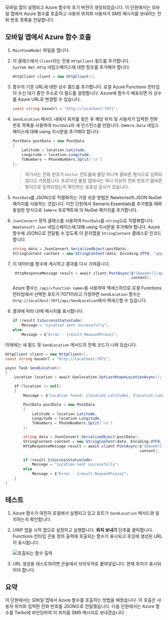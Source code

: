 모바일 앱이 실행되고 Azure 함수의 초기 버전이 생성되었습니다. 이 단원에서는 모바일 앱에서 Azure 함수를 호출하고 사용자 위치와 사용자가 SMS 메시지를 보내려는 전화 번호 목록을 전달합니다.

## <a name="calling-the-azure-function-from-the-mobile-app"></a>모바일 앱에서 Azure 함수 호출

1. `MainViewModel` 파일을 엽니다.

2. 이 클래스에서 `client`라는 전용 `HttpClient` 필드를 추가합니다. `System.Net.Http` 네임스페이스에 대한 참조를 추가해야 합니다.

    ```cs
    HttpClient client = new HttpClient();
    ```

3. 함수의 기준 URL에 대한 상수 필드를 추가합니다. 로컬 Azure Functions 런타임이 수신 대기 중인 주소로 이 필드를 설정합니다. Azure에 함수가 배포되면 이 상수를 Azure URL로 변경할 수 있습니다.

    ```cs
    const string baseUrl = "http://localhost:7071";
    ```

4. `SendLocation` 메서드 내에서 위치를 찾은 후 해당 위치 및 사용자가 입력한 전화 번호 목록을 사용하여 `PostData`의 새 인스턴스를 만듭니다. `ImHere.Data` 네임스페이스에 대해 using 지시문을 추가해야 합니다.

    ```cs
    PostData postData = new PostData
    {
        Latitude = location.Latitude,
        Longitude = location.Longitude,
        ToNumbers = PhoneNumbers.Split('\n')
    };
    ```

    > 여기서는 전화 번호가 `Editor` 컨트롤에 줄당 하나씩 올바른 형식으로 입력되었다고 가정합니다. 프로덕션 품질 앱에서는 하나 이상의 전화 번호가 올바른 형식으로 입력되었는지 확인하는 유효성 검사가 있습니다.

5. `PostData`를 JSON으로 직렬화하는 가장 쉬운 방법은 Newtonsoft.JSON NuGet 패키지를 사용하는 것입니다. 이전 단원에서 Xamarin.Essentials를 추가했을 때와 동일한 방식으로 `ImHere` 프로젝트에 이 NuGet 패키지를 추가합니다.

6. `JsonConvert` 정적 클래스를 사용하여 `PostData`를 `string`으로 직렬화합니다. `Newtonsoft.Json` 네임스페이스에 대해 using 지시문을 추가해야 합니다. Azure 함수에 JSON으로 전달될 수 있도록 이 문자열을 `StringContent` 클래스로 인코드합니다.

    ```cs
    string data = JsonConvert.SerializeObject(postData);
    StringContent content = new StringContent(data, Encoding.UTF8, "application/json");
    ```

7. 이 데이터를 함수에 게시하고 결과를 다시 가져옵니다.

   ```cs
    HttpResponseMessage result = await client.PostAsync($"{baseUrl}/api/SendLocation",
                                                        content);
   ```

   Azure 함수는 `/api/<function name>`을 사용하여 액세스하므로 로컬 Functions 런타임에서 선택한 포트가 7071이라고 가정하면 `SendLocation` 함수는 `http://localhost:7071/api/SendLocation`에서 액세스할 수 있습니다.

8. 결과에 따라 UI에 메시지를 표시합니다.

    ```cs
    if (result.IsSuccessStatusCode)
        Message = "Location sent successfully";
    else
        Message = $"Error - {result.ReasonPhrase}";
    ```

아래에는 새 필드 및 `SendLocation` 메서드의 전체 코드가 나와 있습니다.

```cs
HttpClient client = new HttpClient();
const string baseUrl = "http://localhost:7071";

async Task SendLocation()
{
    Location location = await Geolocation.GetLastKnownLocationAsync();

    if (location != null)
    {
        Message = $"Location found: {location.Latitude}, {location.Longitude}.";

        PostData postData = new PostData
        {
            Latitude = location.Latitude,
            Longitude = location.Longitude,
            ToNumbers = PhoneNumbers.Split('\n')
        };

        string data = JsonConvert.SerializeObject(postData);
        StringContent content = new StringContent(data, Encoding.UTF8, "application/json");
        HttpResponseMessage result = await client.PostAsync($"{baseUrl}/api/SendLocation",
                                                            content);

        if (result.IsSuccessStatusCode)
            Message = "Location sent successfully";
        else
            Message = $"Error - {result.ReasonPhrase}";
    }
}
```

## <a name="testing-it-out"></a>테스트

1. Azure 함수가 여전히 로컬에서 실행되고 있고 포트가 `SendLocation` 메서드와 일치하는지 확인합니다.

2. UWP 앱을 시작 앱으로 설정하고 실행합니다. **위치 보내기** 단추를 클릭합니다. Functions 런타임 콘솔 창의 출력에 호출되는 함수가 표시되고 로깅에 생성된 URL이 표시됩니다.

    ![호출되는 함수 출력](../media-drafts/6-function-called.png)

3. URL 생성을 테스트하려면 콘솔에서 브라우저로 붙여넣습니다. 현재 위치가 표시되어야 합니다.

## <a name="summary"></a>요약

이 단원에서는 모바일 앱에서 Azure 함수를 호출하는 방법을 배웠습니다. 이 호출은 사용자 위치와 입력한 전화 번호를 JSON으로 전달했습니다. 다음 단원에서는 Azure 함수를 Twilio에 바인딩하여 이 위치를 SMS 메시지로 보내겠습니다.